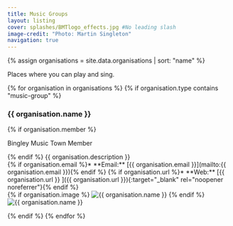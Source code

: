 ```yaml
---
title: Music Groups
layout: listing
cover: splashes/BMTlogo_effects.jpg #No leading slash
image-credit: "Photo: Martin Singleton"
navigation: true
---
```

{% assign organisations = site.data.organisations | sort: "name" %}

Places where you can play and sing.

<div class="container logos">
{% for organisation in organisations %}
{% if organisation.type contains "music-group" %}

<div class="row"> 
<div class="column-8" markdown="1">
<h3>{{ organisation.name }}</h3>
{% if organisation.member %}
<div class="member-badge">
<p>Bingley Music Town Member</p>
</div>
{% endif %}
{{ organisation.description }}
<div class="org-contact" markdown="1">
{% if organisation.email %}* **Email:** [{{ organisation.email }}](mailto:{{ organisation.email }}){% endif %}
{% if organisation.url %}* **Web:** [{{ organisation.url }} <i class="fa fa-external-link" aria-hidden="true"></i>]({{ organisation.url }}){:target="_blank" rel="noopener noreferrer"}{% endif %}
</div>
</div>
<div class="column-4 organisation-image">
{% if organisation.image %}
<img src="{{ '/assets/images/organisations' | relative_url }}/{{ organisation.image }}" alt="{{ organisation.name }}" title="{{ organisation.name }}"  class="img-responsive" />
{% endif %}
<img src="{{ '/assets/images/logos' | relative_url }}/{{ organisation.logo }}" alt="{{ organisation.name }}" title="{{ organisation.name }}"  class="img-responsive" />

</div>

</div>

{% endif %}
{% endfor %}
</div>


